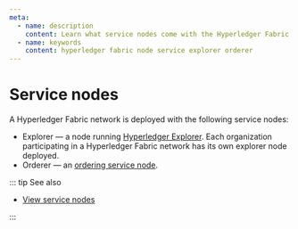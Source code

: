 ```yaml
---
meta:
  - name: description
    content: Learn what service nodes come with the Hyperledger Fabric deployment on Chainstack.
  - name: keywords
    content: hyperledger fabric node service explorer orderer
---
```


# Service nodes

A Hyperledger Fabric network is deployed with the following service nodes:

* Explorer — a node running [Hyperledger Explorer](https://www.hyperledger.org/use/explorer). Each organization participating in a Hyperledger Fabric network has its own explorer node deployed.
* Orderer — an [ordering service node](/blockchains/fabric#ordering-service).

::: tip See also

* [View service nodes](/platform/view-service-nodes)

:::
